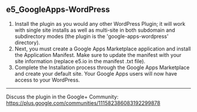 e5_GoogleApps-WordPress
-----------------------
1. Install the plugin as you would any other WordPress Plugin; it will work with single site installs as well as multi-site in both subdomain and subdirectory modes (the plugin is the 'google-apps-wordpress' directory).
2. Next, you must create a Google Apps Marketplace application and install the Application Manifest. Make sure to update the manifest with your site information (replace e5.io in the manifest .txt file).
3. Complete the Installation process through the Google Apps Marketplace and create your default site. Your Google Apps users will now have access to your WordPress.
-----------------------
Discuss the plugin in the Google+ Community: https://plus.google.com/communities/111582386083192299878
